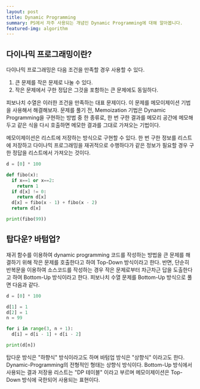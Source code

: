 ```yaml
---
layout: post
title: Dynamic Programming
summary: PS에서 자주 사용되는 개념인 Dynamic Programming에 대해 알아봅니다.
featured-img: algorithm
---
```


## 다이나믹 프로그래밍이란?

다이나믹 프로그래밍은 다음 조건을 만족할 경우 사용할 수 있다.

1. 큰 문제를 작은 문제로 나눌 수 있다.
2. 작은 문제에서 구한 정답은 그것을 포함하는 큰 문제에도 동일하다.

피보나치 수열은 이러한 조건을 만족하는 대표 문제이다. 이 문제를 메모이제이션 기법을 사용해서 해결해보자. 문제를 풀기 전, Memoization 기법은 Dynamic Programming을 구현하는 방법 중 한 종류로, 한 번 구한 결과를 메모리 공간에 메모해두고 같은 식을 다시 호출하면 메모한 결과를 그대로 가져오는 기법이다.

메모이제이션은 리스트에 저장하는 방식으로 구현할 수 있다. 한 번 구한 정보를 리스트에 저장하고 다이나믹 프로그래밍을 재귀적으로 수행하다가 같은 정보가 필요할 경우 구한 정답을 리스트에서 가져오는 것이다.

```python
d = [0] * 100

def fibo(x):
  if x==1 or x==2:
    return 1
  if d[x] != 0:
    return d[x]
  d[x] = fibo(x - 1) + fibo(x - 2)
  return d[x]

print(fibo(99))
```

## 탑다운? 바텀업?

재귀 함수를 이용하여 dynamic programming 코드를 작성하는 방법을 큰 문제를 해결하기 위해 작은 문제를 호출한다고 하여 Top-Down 방식이라고 한다. 반면, 단순히 반복문을 이용하여 소스코드를 작성하는 경우 작은 문제로부터 차근차근 답을 도출한다고 하여 Bottom-Up 방식이라고 한다. 피보나치 수열 문제를 Bottom-Up 방식으로 풀면 다음과 같다.

```python
d = [0] * 100

d[1] = 1
d[2] = 1
n = 99

for i in range(3, n + 1):
  d[i] = d[i - 1] + d[i - 2]

print(d[n])
```

탑다운 방식은 "하향식" 방식이라고도 하며 바텀업 방식은 "상향식" 이라고도 한다. Dynamic-Programming의 전형적인 형태는 상향식 방식이다. Bottom-Up 방식에서 사용되는 결과 저장용 리스트는 "DP 테이블" 이라고 부르며 메모이제이션은 Top-Down 방식에 국한되어 사용되는 표현이다.
